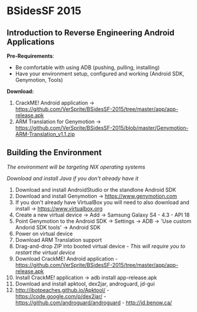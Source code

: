 # BSidesSF 2015 
Introduction to Reverse Engineering Android Applications
--------------------------------------------------------

**Pre-Requirements**: 

  - Be comfortable with using ADB (pushing, pulling, installing)
  - Have your environment setup, configured and working (Android SDK, Genymotion, Tools)

**Download:** 

  1. CrackME! Android application -> https://github.com/VerSprite/BSidesSF-2015/tree/master/app/app-release.apk
  2. ARM Translation for Genymotion -> https://github.com/VerSprite/BSidesSF-2015/blob/master/Genymotion-ARM-Translation_v1.1.zip

Building the Environment
------------------------

*The environment will be targeting NIX operating systems*

*Download and install Java if you don't already have it*

1. Download and install AndroidStudio or the standlone Android SDK
2. Download and install Genymotion -> https://www.genymotion.com
3. If you don't already have VirtualBox you will need to also download and install -> https://www.virtualbox.org
4. Create a new virtual device -> Add -> Samsung Galaxy S4 - 4.3 - API 18
5. Point Genymotion to the Android SDK -> Settings -> ADB -> 'Use custom Andorid SDK tools' -> Android SDK
6. Power on virtual device
7. Download ARM Translation support
8. Drag-and-drop ZIP into booted virtual device - *This will require you to restart the virtual device*
9. Download CrackME! Android application - https://github.com/VerSprite/BSidesSF-2015/tree/master/app/app-release.apk
10. Install CrackME! application -> adb install app-release.apk
11. Download and install apktool, dex2jar, androguard, jd-gui
12. http://ibotpeaches.github.io/Apktool/ - https://code.google.com/p/dex2jar/ - https://github.com/androguard/androguard - http://jd.benow.ca/
